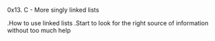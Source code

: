 0x13. C - More singly linked lists



.How to use linked lists
.Start to look for the right source of information without too much help

